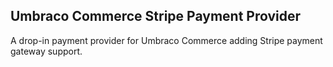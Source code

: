 ## Umbraco Commerce Stripe Payment Provider

A drop-in payment provider for Umbraco Commerce adding Stripe payment gateway support.